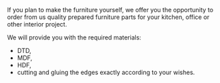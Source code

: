 If you plan to make the furniture yourself, we offer you the opportunity to order from us quality prepared furniture
parts for your kitchen, office or other interior project.

We will provide you with the required materials:

- DTD,
- MDF,
- HDF,
- cutting and gluing the edges exactly according to your wishes.
